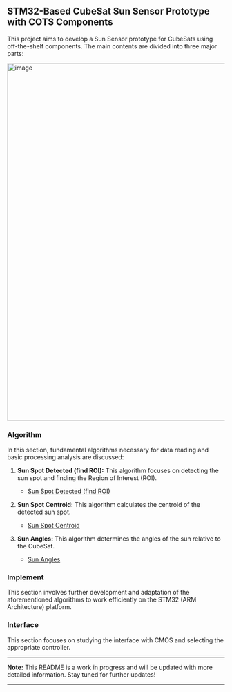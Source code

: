 ## STM32-Based CubeSat Sun Sensor Prototype with COTS Components

This project aims to develop a Sun Sensor prototype for CubeSats using off-the-shelf components. The main contents are divided into three major parts:

<img width="828" alt="image" src="https://github.com/TheGotGithub/SunSensor/assets/104858772/350a54eb-12d9-4fef-ba18-baafdecfdf9c">

### Algorithm
In this section, fundamental algorithms necessary for data reading and basic processing analysis are discussed:

1. **Sun Spot Detected (find ROI):** This algorithm focuses on detecting the sun spot and finding the Region of Interest (ROI).
   - [Sun Spot Detected (find ROI)](https://www.notion.so/Sun-Spot-Detected-find-ROI-d0d4dd2c118742b09f39f3ce9d2593d6?pvs=21)

2. **Sun Spot Centroid:** This algorithm calculates the centroid of the detected sun spot.
   - [Sun Spot Centroid](https://www.notion.so/Sun-Spot-Centroid-727f3aa5d62d410a89342f2ce6f7c4fd?pvs=21)

3. **Sun Angles:** This algorithm determines the angles of the sun relative to the CubeSat.
   - [Sun Angles](https://www.notion.so/Sun-Angles-f7b60984959d421d9d065ef3971e3ed9?pvs=21)

### Implement
This section involves further development and adaptation of the aforementioned algorithms to work efficiently on the STM32 (ARM Architecture) platform.

### Interface
This section focuses on studying the interface with CMOS and selecting the appropriate controller.

---

**Note:** This README is a work in progress and will be updated with more detailed information. Stay tuned for further updates!

---

